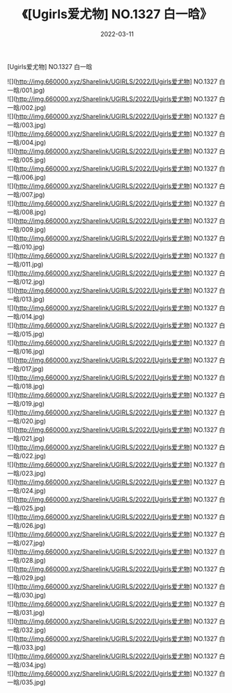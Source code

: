 ﻿---
layout: post
title:  《[Ugirls爱尤物] NO.1327 白一晗》
date:   2022-03-11
img: http://img.660000.xyz/Sharelink/UGIRLS/2022/[Ugirls爱尤物] NO.1327 白一晗/000.jpg
categories: [美女, 清纯, 唯美]
---

[Ugirls爱尤物] NO.1327 白一晗

 ![](http://img.660000.xyz/Sharelink/UGIRLS/2022/[Ugirls爱尤物] NO.1327 白一晗/001.jpg) <br>![](http://img.660000.xyz/Sharelink/UGIRLS/2022/[Ugirls爱尤物] NO.1327 白一晗/002.jpg) <br>![](http://img.660000.xyz/Sharelink/UGIRLS/2022/[Ugirls爱尤物] NO.1327 白一晗/003.jpg) <br>![](http://img.660000.xyz/Sharelink/UGIRLS/2022/[Ugirls爱尤物] NO.1327 白一晗/004.jpg) <br>![](http://img.660000.xyz/Sharelink/UGIRLS/2022/[Ugirls爱尤物] NO.1327 白一晗/005.jpg) <br>![](http://img.660000.xyz/Sharelink/UGIRLS/2022/[Ugirls爱尤物] NO.1327 白一晗/006.jpg) <br>![](http://img.660000.xyz/Sharelink/UGIRLS/2022/[Ugirls爱尤物] NO.1327 白一晗/007.jpg) <br>![](http://img.660000.xyz/Sharelink/UGIRLS/2022/[Ugirls爱尤物] NO.1327 白一晗/008.jpg) <br>![](http://img.660000.xyz/Sharelink/UGIRLS/2022/[Ugirls爱尤物] NO.1327 白一晗/009.jpg) <br>![](http://img.660000.xyz/Sharelink/UGIRLS/2022/[Ugirls爱尤物] NO.1327 白一晗/010.jpg) <br>![](http://img.660000.xyz/Sharelink/UGIRLS/2022/[Ugirls爱尤物] NO.1327 白一晗/011.jpg) <br>![](http://img.660000.xyz/Sharelink/UGIRLS/2022/[Ugirls爱尤物] NO.1327 白一晗/012.jpg) <br>![](http://img.660000.xyz/Sharelink/UGIRLS/2022/[Ugirls爱尤物] NO.1327 白一晗/013.jpg) <br>![](http://img.660000.xyz/Sharelink/UGIRLS/2022/[Ugirls爱尤物] NO.1327 白一晗/014.jpg) <br>![](http://img.660000.xyz/Sharelink/UGIRLS/2022/[Ugirls爱尤物] NO.1327 白一晗/015.jpg) <br>![](http://img.660000.xyz/Sharelink/UGIRLS/2022/[Ugirls爱尤物] NO.1327 白一晗/016.jpg) <br>![](http://img.660000.xyz/Sharelink/UGIRLS/2022/[Ugirls爱尤物] NO.1327 白一晗/017.jpg) <br>![](http://img.660000.xyz/Sharelink/UGIRLS/2022/[Ugirls爱尤物] NO.1327 白一晗/018.jpg) <br>![](http://img.660000.xyz/Sharelink/UGIRLS/2022/[Ugirls爱尤物] NO.1327 白一晗/019.jpg) <br>![](http://img.660000.xyz/Sharelink/UGIRLS/2022/[Ugirls爱尤物] NO.1327 白一晗/020.jpg) <br>![](http://img.660000.xyz/Sharelink/UGIRLS/2022/[Ugirls爱尤物] NO.1327 白一晗/021.jpg) <br>![](http://img.660000.xyz/Sharelink/UGIRLS/2022/[Ugirls爱尤物] NO.1327 白一晗/022.jpg) <br>![](http://img.660000.xyz/Sharelink/UGIRLS/2022/[Ugirls爱尤物] NO.1327 白一晗/023.jpg) <br>![](http://img.660000.xyz/Sharelink/UGIRLS/2022/[Ugirls爱尤物] NO.1327 白一晗/024.jpg) <br>![](http://img.660000.xyz/Sharelink/UGIRLS/2022/[Ugirls爱尤物] NO.1327 白一晗/025.jpg) <br>![](http://img.660000.xyz/Sharelink/UGIRLS/2022/[Ugirls爱尤物] NO.1327 白一晗/026.jpg) <br>![](http://img.660000.xyz/Sharelink/UGIRLS/2022/[Ugirls爱尤物] NO.1327 白一晗/027.jpg) <br>![](http://img.660000.xyz/Sharelink/UGIRLS/2022/[Ugirls爱尤物] NO.1327 白一晗/028.jpg) <br>![](http://img.660000.xyz/Sharelink/UGIRLS/2022/[Ugirls爱尤物] NO.1327 白一晗/029.jpg) <br>![](http://img.660000.xyz/Sharelink/UGIRLS/2022/[Ugirls爱尤物] NO.1327 白一晗/030.jpg) <br>![](http://img.660000.xyz/Sharelink/UGIRLS/2022/[Ugirls爱尤物] NO.1327 白一晗/031.jpg) <br>![](http://img.660000.xyz/Sharelink/UGIRLS/2022/[Ugirls爱尤物] NO.1327 白一晗/032.jpg) <br>![](http://img.660000.xyz/Sharelink/UGIRLS/2022/[Ugirls爱尤物] NO.1327 白一晗/033.jpg) <br>![](http://img.660000.xyz/Sharelink/UGIRLS/2022/[Ugirls爱尤物] NO.1327 白一晗/034.jpg) <br>![](http://img.660000.xyz/Sharelink/UGIRLS/2022/[Ugirls爱尤物] NO.1327 白一晗/035.jpg) <br>